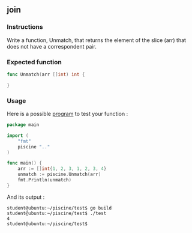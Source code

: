 ## join

### Instructions

Write a function, Unmatch, that returns the element of the slice (arr) that does not have a correspondent pair.

### Expected function

```go
func Unmatch(arr []int) int {

}
```

### Usage

Here is a possible [program](TODO-LINK) to test your function :

```go
package main

import (
	"fmt"
	piscine ".."
)

func main() {
	arr := []int{1, 2, 3, 1, 2, 3, 4}
	unmatch := piscine.Unmatch(arr)
	fmt.Println(unmatch)
}
```

And its output :

```console
student@ubuntu:~/piscine/test$ go build
student@ubuntu:~/piscine/test$ ./test
4
student@ubuntu:~/piscine/test$
```
